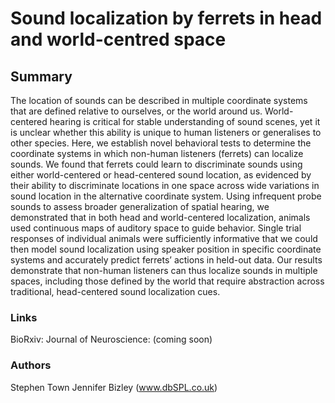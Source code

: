 # Sound localization by ferrets in head and world-centred space

## Summary

The location of sounds can be described in multiple coordinate systems that are defined relative to ourselves, or the world around us. World-centered hearing is critical for stable understanding of sound scenes, yet it is unclear whether this ability is unique to human listeners or generalises to other species. Here, we establish novel behavioral tests to determine the coordinate systems in which non-human listeners (ferrets) can localize sounds. We found that ferrets could learn to discriminate sounds using either world-centered or head-centered sound location, as evidenced by their ability to discriminate locations in one space across wide variations in sound location in the alternative coordinate system. Using infrequent probe sounds to assess broader generalization of spatial hearing, we demonstrated that in both head and world-centered localization, animals used continuous maps of auditory space to guide behavior. Single trial responses of individual animals were sufficiently informative that we could then model sound localization using speaker position in specific coordinate systems and accurately predict ferrets’ actions in held-out data. Our results demonstrate that non-human listeners can thus localize sounds in multiple spaces, including those defined by the world that require abstraction across traditional, head-centered sound localization cues.


### Links
BioRxiv:
Journal of Neuroscience: (coming soon)


### Authors
Stephen Town
Jennifer Bizley (www.dbSPL.co.uk)
